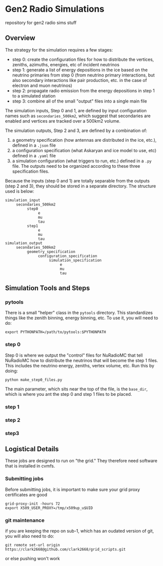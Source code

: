# Gen2 Radio Simulations
repository for gen2 radio sims stuff

## Overview

The strategy for the simulation requires a few stages:

- step 0: create the configuration files for how to distribute the vertices, zeniths, azimuths, energies, etc of incident neutrinos
- step 1: generate a list of energy depositions in the ice based on the neutrino primaries from step 0 (from neutrino primary interactions, but also secondary interactions like pair production, etc. in the case of electron and muon neutrinos)
- step 2: propagate radio emission from the energy depositions in step 1 to a simulated station
- step 3: combine all of the small "output" files into a single main file

The simulation inputs, Step 0 and 1, are defined by input configuration names such as `secondaries_500km2`, which suggest that secondaries are enabled and vertices are tracked over a 500km2 volume.

The simulation outputs, Step 2 and 3, are defined by a combination of:
1. a geometry specification (how antennas are distributed in the ice, etc.), defined in a `.json` file
2. a configuration specification (what Askaryan and ice model to use, etc)  defined in a `.yaml` file
3. a simulation configuration (what triggers to run, etc.) defined in a `.py` file.
The outputs need to be organized according to these three specification files.

Because the inputs (step 0 and 1) are totally separable from the outputs (step 2 and 3), they should be stored in a separate directory. The structure used is below:

```
simulation_input
     secondaries_500km2
          step0
               e
               mu
               tau
          step1
               e
               mu
               tau
simulation_output
     secondaries_500km2
          geometry_specification
               configuration_specification
                    simulation_specification
                         e
                         mu
                         tau
```

## Simulation Tools and Steps

### pytools
There is a small "helper" class in the `pytools` directory. This standardizes things like the zenith binning, energy binning, etc. To use it, you will need to do:

`export PYTHONPATH=/path/to/pytools:$PYTHONPATH`

### step 0
Step 0 is where we output the "control" files for NuRadioMC that tell NuRadioMC how to distribute the neutrinos that will become the step 1 files. This includes the neutrino energy, zeniths, vertex volume, etc. Run this by doing:

`python make_step0_files.py`

The main parameter, which sits near the top of the file, is the `base_dir`, which is where you ant the step 0 and step 1 files to be placed.

### step 1

### step 2

### step3

## Logistical Details
These jobs are designed to run on "the grid." They therefore need software that is installed in cvmfs.

### Submitting jobs
Before submitting jobs, it is important to make sure your grid proxy certificates are good

```
grid-proxy-init -hours 72
export X509_USER_PROXY=/tmp/x509up_u$UID
```

### git maintenance
if you are keeping the repo on sub-1, which has an oudated version of git, you will also need to do:

`git remote set-url origin https://clark2668@github.com/clark2668/grid_scripts.git`

or else pushing won't work
